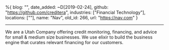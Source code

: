 %{
  blog: "",
  date_added: ~D[2019-02-24],
  github: "https://github.com/creditera",
  industries: ["Financial Technology"],
  locations: [""],
  name: "Nav",
  old_id: 266,
  url: "https://nav.com"
}

---

We are a Utah Company offering credit monitoring, financing, and advice for small & medium size businesses. We use elixir to build the business engine that curates relevant financing for our customers.
